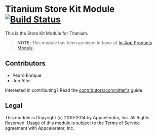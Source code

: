 # Titanium Store Kit Module [![Build Status](https://travis-ci.org/appcelerator-modules/ti.storekit.png)](https://travis-ci.org/appcelerator-modules/ti.storekit)

This is the Store Kit Module for Titanium.

> **NOTE**: This module has been archived in favor of [In-App Products Module](https://marketplace.appcelerator.com/apps/7161#!overview).

## Contributors

* Pedro Enrique
* Jon Alter

Interested in contributing? Read the [contributors/committer's](https://wiki.appcelerator.org/display/community/Home) guide.

## Legal

This module is Copyright (c) 2010-2014 by Appcelerator, Inc. All Rights Reserved. Usage of this module is subject to 
the Terms of Service agreement with Appcelerator, Inc.  
